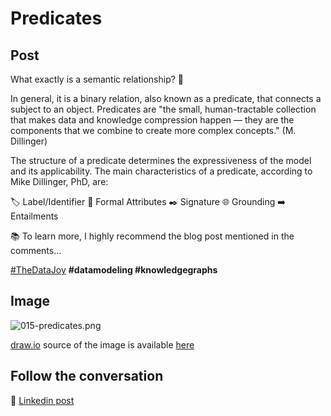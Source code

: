 # Predicates

## Post

What exactly is a semantic relationship? 🤔

In general, it is a binary relation, also known as a predicate, that connects a subject to an object. Predicates are "the small, human-tractable collection that makes data and knowledge compression happen — they are the components that we combine to create more complex concepts." (M. Dillinger) 

The structure of a predicate determines the expressiveness of the model and its applicability. The main characteristics of a predicate, according to Mike Dillinger, PhD, are:

🏷️ Label/Identifier 
📝 Formal Attributes 
✒️ Signature 
🌐 Grounding 
➡️ Entailments 

📚 To learn more, I highly recommend the blog post mentioned in the comments...



[#TheDataJoy](https://www.linkedin.com/feed/hashtag/?keywords=thedatajoy) **#datamodeling #knowledgegraphs**

## Image

![015-predicates.png](../images/015-predicates.png)

[draw.io](https://app.diagrams.net/) source of the image is available [here](../images/015-predicates.drawio) 

## Follow the conversation

🔵 [Linkedin post](https://www.linkedin.com/feed/update/urn:li:activity:7131313977480900608/)




